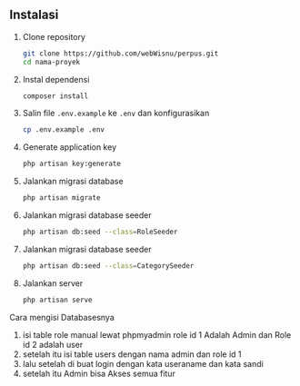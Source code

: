 


## Instalasi

1. Clone repository
    ```bash
    git clone https://github.com/webWisnu/perpus.git
    cd nama-proyek
    ```

2. Instal dependensi
    ```bash
    composer install
    ```

3. Salin file `.env.example` ke `.env` dan konfigurasikan
    ```bash
    cp .env.example .env
    ```

4. Generate application key
    ```bash
    php artisan key:generate
    ```

5. Jalankan migrasi database
    ```bash
    php artisan migrate
    ```
7. Jalankan migrasi database seeder 
    ```bash
    php artisan db:seed --class=RoleSeeder
    ```
7. Jalankan migrasi database seeder 
    ```bash
    php artisan db:seed --class=CategorySeeder
    ```

8. Jalankan server
    ```bash
    php artisan serve
    ```



Cara mengisi Databasesnya
1. isi table role manual lewat phpmyadmin role id 1 Adalah Admin dan Role id 2 adalah user
2. setelah itu isi table users dengan nama admin dan role id 1
3. lalu setelah di buat login dengan kata useraname dan kata sandi
4. setelah itu Admin bisa Akses semua fitur

